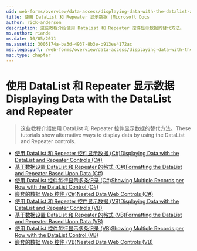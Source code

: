```yaml
---
uid: web-forms/overview/data-access/displaying-data-with-the-datalist-and-repeater/index
title: 使用 DataList 和 Repeater 显示数据 |Microsoft Docs
author: rick-anderson
description: 这些教程介绍使用 DataList 和 Repeater 控件显示数据的替代方法。
ms.author: riande
ms.date: 10/05/2011
ms.assetid: 3005174a-ba3d-4937-8b3e-b913ee4172ac
msc.legacyurl: /web-forms/overview/data-access/displaying-data-with-the-datalist-and-repeater
msc.type: chapter
---
```

<a name="displaying-data-with-the-datalist-and-repeater"></a><span data-ttu-id="b8787-103">使用 DataList 和 Repeater 显示数据</span><span class="sxs-lookup"><span data-stu-id="b8787-103">Displaying Data with the DataList and Repeater</span></span>
====================
> <span data-ttu-id="b8787-104">这些教程介绍使用 DataList 和 Repeater 控件显示数据的替代方法。</span><span class="sxs-lookup"><span data-stu-id="b8787-104">These tutorials show alternative ways to display data by using the DataList and Repeater controls.</span></span>


- [<span data-ttu-id="b8787-105">使用 DataList 和 Repeater 控件显示数据 (C#)</span><span class="sxs-lookup"><span data-stu-id="b8787-105">Displaying Data with the DataList and Repeater Controls (C#)</span></span>](displaying-data-with-the-datalist-and-repeater-controls-cs.md)
- [<span data-ttu-id="b8787-106">基于数据设置 DataList 和 Repeater 的格式 (C#)</span><span class="sxs-lookup"><span data-stu-id="b8787-106">Formatting the DataList and Repeater Based Upon Data (C#)</span></span>](formatting-the-datalist-and-repeater-based-upon-data-cs.md)
- [<span data-ttu-id="b8787-107">使用 DataList 控件每行显示多条记录 (C#)</span><span class="sxs-lookup"><span data-stu-id="b8787-107">Showing Multiple Records per Row with the DataList Control (C#)</span></span>](showing-multiple-records-per-row-with-the-datalist-control-cs.md)
- [<span data-ttu-id="b8787-108">嵌套的数据 Web 控件 (C#)</span><span class="sxs-lookup"><span data-stu-id="b8787-108">Nested Data Web Controls (C#)</span></span>](nested-data-web-controls-cs.md)
- [<span data-ttu-id="b8787-109">使用 DataList 和 Repeater 控件显示数据 (VB)</span><span class="sxs-lookup"><span data-stu-id="b8787-109">Displaying Data with the DataList and Repeater Controls (VB)</span></span>](displaying-data-with-the-datalist-and-repeater-controls-vb.md)
- [<span data-ttu-id="b8787-110">基于数据设置 DataList 和 Repeater 的格式 (VB)</span><span class="sxs-lookup"><span data-stu-id="b8787-110">Formatting the DataList and Repeater Based Upon Data (VB)</span></span>](formatting-the-datalist-and-repeater-based-upon-data-vb.md)
- [<span data-ttu-id="b8787-111">使用 DataList 控件每行显示多条记录 (VB)</span><span class="sxs-lookup"><span data-stu-id="b8787-111">Showing Multiple Records per Row with the DataList Control (VB)</span></span>](showing-multiple-records-per-row-with-the-datalist-control-vb.md)
- [<span data-ttu-id="b8787-112">嵌套的数据 Web 控件 (VB)</span><span class="sxs-lookup"><span data-stu-id="b8787-112">Nested Data Web Controls (VB)</span></span>](nested-data-web-controls-vb.md)
